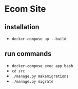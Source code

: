 # Ecom Site

## installation
- `docker-compose up --build`

## run commands
- `docker-compose exec app bash`
- `cd src`
- `./manage.py makemigrations`
- `./manage.py migrate`
